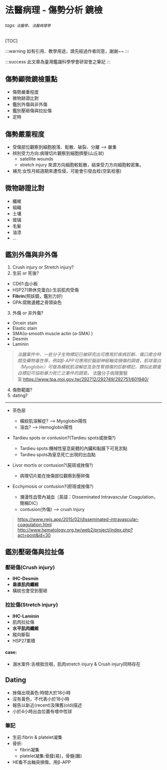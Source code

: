 # 法醫病理 - 傷勢分析 鏡檢
###### tags: `法醫學`、`法醫病理學`

[TOC]

:::warning
如有引用、教學用途，請先經過作者同意，謝謝~~
:::

:::success
此文章為臺灣鑑識科學學會研習會之筆記
:::

## 傷勢顯微鏡檢重點
- 傷勢嚴重程度
- 微物跡證比對
- 鑑別外傷與非外傷
- 鑑別壓砸傷與拉扯傷
- 定時

## 傷勢嚴重程度
- 受傷部位觀察到細胞脫落、鬆散、破裂、分離 --> 嚴重
- 辨別受力方向:病理切片觀察到細胞擠壓(山丘狀)
    - satellite wounds 
    - stretch injury 來源方向細胞較鬆散，結束受力方向細胞較密集。
- 補充:女性月經週期來遭性侵，可能會引發血栓(空氣栓塞)

## 微物跡證比對
- 纖維
- 組織
- 土壤
- 玻璃
- 毛髮
- 油漆
- ...

## 鑑別外傷與非外傷
1. Crush injury or Stretch injury?
2. 生前 or 死後?
- CD61:血小板
- HSP27(熱休克蛋白):生前肌肉受傷 
- **Fibrin**(照妖鏡，鑑別力好)
- GPA:腐敗遺體之骨頭染色

3. 外傷 or 非外傷?
- Orcein stain
- Elastic stain
- SMA(α-smooth muscle actin (α-SMA) )
- Desmin
- Laminin
> *法醫案件中，一些分子生物標記已被研究出可應用於疾病診斷、傷口癒合時間及藥物毒性等，例如β-APP可應用於腦部神經軸突損傷的調查，肌球蛋白（Myoglobin）可做為橫紋肌溶解症及急性腎損傷的診斷標記，類似此類蛋白標記可協助暴力死亡之案件的調查。*
> 法醫分子病理實驗室:https://www.tpa.moj.gov.tw/292712/292749/292751/601940/

4. 傷勢範圍?
5. dating?

---
- 茶色尿
    - 橫紋肌溶解症? --> Myoglobin陽性
    - 溶血? --> Hemoglobin陽性
- Tardieu spots or contusion?(Tardieu spots或挫傷?)
    - Tardieu spots:機械性窒息屍體的內臟和黏膜下可見淤點
    - Tardieu spots為窒息死亡出現的出血點
- Livor mortis or contusion?(屍斑或挫傷?)
    - 病理切片能在挫傷部位觀察到壓碎傷

- Ecchymosis or contusion?(瘀斑或挫傷?)

    - 瀰漫性血管內凝血（英語：Disseminated Intravascular Coagulation，簡稱DIC）
    - contusion(外傷) --> crush injury
> https://www.nejs.app/2015/02/disseminated-intravascular-coagulation.html
> http://www.hematology.org.tw/web2/project/index.php?act=post&id=30

## 鑑別壓砸傷與拉扯傷

### 壓砸傷(Crush injury)
- **IHC-Desmin**
- **垂直肌肉纖維**
- 橫紋也會受到壓砸


### 拉扯傷(Stretch injury)
- **IHC-Laminin**
- 肌肉拉扯傷
- **水平肌肉纖維**
- 縱向斷裂
- HSP27累積
#### case:
- 溺水案件:舌根抵住咽，肌肉stretch injury & Crush injury同時存在

## Dating

- 挫傷出現黃色:時間大於18小時
- 沒有黃色，不代表小於18小時
- 報告以新近(recent)及陳舊(old)描述
- 小於4小時出血位置有嗜中性球


### 筆記
- 生前:fibrin & platelet凝集
- 骨折:
    - fibrin凝集
    - platelet凝集:骨膜(易)，骨髓(難)
- HE看不出軸突損傷，用β-APP
